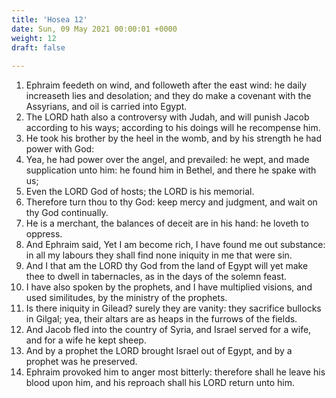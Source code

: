 ```yaml
---
title: 'Hosea 12'
date: Sun, 09 May 2021 00:00:01 +0000
weight: 12
draft: false
  
---
```


1. Ephraim feedeth on wind, and followeth after the east wind: he daily increaseth lies and desolation; and they do make a covenant with the Assyrians, and oil is carried into Egypt.
2. The LORD hath also a controversy with Judah, and will punish Jacob according to his ways; according to his doings will he recompense him.
3. He took his brother by the heel in the womb, and by his strength he had power with God:
4. Yea, he had power over the angel, and prevailed: he wept, and made supplication unto him: he found him in Bethel, and there he spake with us;
5. Even the LORD God of hosts; the LORD is his memorial.
6. Therefore turn thou to thy God: keep mercy and judgment, and wait on thy God continually.
7. He is a merchant, the balances of deceit are in his hand: he loveth to oppress.
8. And Ephraim said, Yet I am become rich, I have found me out substance: in all my labours they shall find none iniquity in me that were sin.
9. And I that am the LORD thy God from the land of Egypt will yet make thee to dwell in tabernacles, as in the days of the solemn feast.
10. I have also spoken by the prophets, and I have multiplied visions, and used similitudes, by the ministry of the prophets.
11. Is there iniquity in Gilead? surely they are vanity: they sacrifice bullocks in Gilgal; yea, their altars are as heaps in the furrows of the fields.
12. And Jacob fled into the country of Syria, and Israel served for a wife, and for a wife he kept sheep.
13. And by a prophet the LORD brought Israel out of Egypt, and by a prophet was he preserved.
14. Ephraim provoked him to anger most bitterly: therefore shall he leave his blood upon him, and his reproach shall his LORD return unto him.
